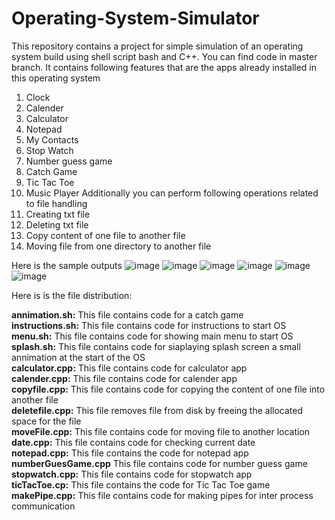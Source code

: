 # Operating-System-Simulator
This repository contains a project for simple simulation of an operating system build using shell script bash and C++. You can find code in master branch.
It contains following features that are the apps already installed in this operating system
1) Clock
2) Calender
3) Calculator
4) Notepad
5) My Contacts
6) Stop Watch
7) Number guess game
8) Catch Game
9) Tic Tac Toe
10) Music Player
Additionally you can perform following operations related to file handling
1) Creating txt file
2) Deleting txt file
3) Copy content of one file to another file
4) Moving file from one directory to another file

Here is the sample outputs
![image](https://github.com/ItzAmeerHamza/Operating-System-Simulator/assets/73628472/c7f64ccf-e091-483d-aa0e-b4c392b9b130)
![image](https://github.com/ItzAmeerHamza/Operating-System-Simulator/assets/73628472/6df5c939-09bb-4683-9c79-86f939bee43a)
![image](https://github.com/ItzAmeerHamza/Operating-System-Simulator/assets/73628472/8a8c64cb-aa66-4b83-9c65-d5a309bca4d5)
![image](https://github.com/ItzAmeerHamza/Operating-System-Simulator/assets/73628472/b1c4a478-a0af-4e36-93ea-2478f4ee1a56)
![image](https://github.com/ItzAmeerHamza/Operating-System-Simulator/assets/73628472/d943c9c8-0bd1-4e66-8ecb-dcc1eb1d3f3b)
![image](https://github.com/ItzAmeerHamza/Operating-System-Simulator/assets/73628472/e7f73fdd-e7e1-4e00-8a07-52e01c6639c9)

Here is is the file distribution:

__annimation.sh:__ This file contains code for a catch game <br />
__instructions.sh:__ This file contains code for instructions to start OS <br />
__menu.sh:__ This file contains code for showing main menu to start OS <br />
__splash.sh:__ This file contains code for siaplaying splash screen a small annimation at the start of the OS <br />
__calculator.cpp:__ This file contains code for calculator app <br />
__calender.cpp:__ This file contains code for calender app <br />
__copyfile.cpp:__ This file contains code for copying the content of one file into another file <br />
__deletefile.cpp:__ This file removes file from disk by freeing the allocated space for the file <br />
__moveFile.cpp:__ This file contains code for moving file to another location <br />
__date.cpp:__ This file contains code for checking current date <br />
__notepad.cpp:__ This file contains the code for notepad app <br />
__numberGuesGame.cpp__ This file contains code for number guess game <br />
__stopwatch.cpp:__ This file contains code for stopwatch app <br />
__ticTacToe.cp:__ This file contains the code for Tic Tac Toe game <br />
__makePipe.cpp:__ This file contains code for making pipes for inter process communication <br />
